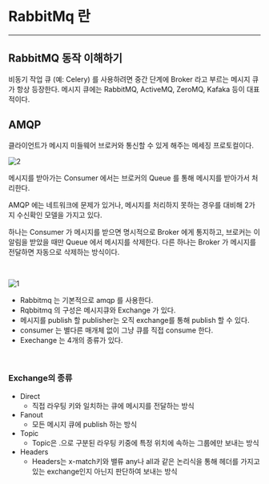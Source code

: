 # RabbitMq 란

---

## RabbitMQ 동작 이해하기

비동기 작업 큐 (예: Celery) 를 사용하려면 중간 단계에 Broker 라고 부르는 메시지 큐가 항상 등장한다.
메시지 큐에는 RabbitMQ, ActiveMQ, ZeroMQ, Kafaka 등이 대표적이다.

## AMQP

클라이언트가 메시지 미들웨어 브로커와 통신할 수 있게 해주는 메세징 프로토컬이다.

![2](https://user-images.githubusercontent.com/104340102/205767296-da3fccf2-6eef-438a-8f45-07bcc78898de.png)

메시지를 받아가는 Consumer 에서는 브로커의 Queue 를 통해 메시지를 받아가서 처리한다.

AMQP 에는 네트워크에 문제가 있거나, 메시지를 처리하지 못하는 경우를 대비해 2가지 수신확인
모델을 가지고 있다.

하나는 Consumer 가 메시지를 받으면 명시적으로 Broker 에게 통지하고, 브로커는 이 알림을 받았을 때만 Queue 에서 메시지를 삭제한다. 다른 하나는 Broker 가 메시지를 전달하면 자동으로 삭제하는 방식이다.

<br />

![1](https://user-images.githubusercontent.com/104340102/205767350-4aa5557d-323d-4b88-b967-87e5fc3a3aba.png)

- Rabbitmq 는 기본적으로 amqp 를 사용한다.
- Rqbbitmq 의 구성은 메시지큐와 Exchange 가 있다.
- 메시지를 publish 할 publisher는 오직 exchange를 통해 publish 할 수 있다.
- consumer 는 별다른 매개체 없이 그냥 큐를 직접 consume 한다.
- Exechange 는 4개의 종류가 있다.

<br />

### Exchange의 종류

- Direct
    - 직접 라우팅 키와 일치하는 큐에 메시지를 전달하는 방식
- Fanout
    - 모든 메시지 큐에 publish 하는 방식
- Topic
    - Topic은 .으로 구분된 라우팅 키중에 특정 위치에 속하는 그룹에만 보내는 방식
- Headers
    - Headers는 x-match키와 밸류 any나 all과 같은 논리식을 통해 헤더를 가지고 있는 exchange인지 아닌지 판단하여 보내는 방식



